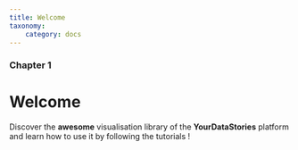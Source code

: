 ```yaml
---
title: Welcome
taxonomy:
    category: docs
---
```


### Chapter 1

# Welcome


Discover the **awesome** visualisation library of the **YourDataStories** platform and learn how to use it by following the tutorials !
